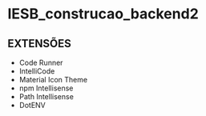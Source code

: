 # IESB_construcao_backend2

## EXTENSÕES

- Code Runner
- IntelliCode
- Material Icon Theme
- npm Intellisense
- Path Intellisense
- DotENV
